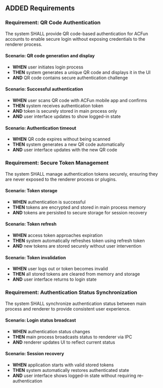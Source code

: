 ## ADDED Requirements

### Requirement: QR Code Authentication
The system SHALL provide QR code-based authentication for ACFun accounts to enable secure login without exposing credentials to the renderer process.

#### Scenario: QR code generation and display
- **WHEN** user initiates login process
- **THEN** system generates a unique QR code and displays it in the UI
- **AND** QR code contains secure authentication challenge

#### Scenario: Successful authentication
- **WHEN** user scans QR code with ACFun mobile app and confirms
- **THEN** system receives authentication token
- **AND** token is securely stored in main process only
- **AND** user interface updates to show logged-in state

#### Scenario: Authentication timeout
- **WHEN** QR code expires without being scanned
- **THEN** system generates a new QR code automatically
- **AND** user interface updates with the new QR code

### Requirement: Secure Token Management
The system SHALL manage authentication tokens securely, ensuring they are never exposed to the renderer process or plugins.

#### Scenario: Token storage
- **WHEN** authentication is successful
- **THEN** tokens are encrypted and stored in main process memory
- **AND** tokens are persisted to secure storage for session recovery

#### Scenario: Token refresh
- **WHEN** access token approaches expiration
- **THEN** system automatically refreshes token using refresh token
- **AND** new tokens are stored securely without user intervention

#### Scenario: Token invalidation
- **WHEN** user logs out or token becomes invalid
- **THEN** all stored tokens are cleared from memory and storage
- **AND** user interface returns to login state

### Requirement: Authentication Status Synchronization
The system SHALL synchronize authentication status between main process and renderer to provide consistent user experience.

#### Scenario: Login status broadcast
- **WHEN** authentication status changes
- **THEN** main process broadcasts status to renderer via IPC
- **AND** renderer updates UI to reflect current status

#### Scenario: Session recovery
- **WHEN** application starts with valid stored tokens
- **THEN** system automatically restores authenticated state
- **AND** user interface shows logged-in state without requiring re-authentication